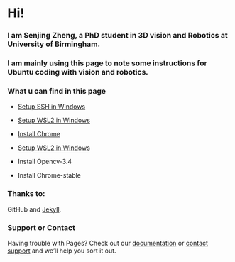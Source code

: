 # Hi! 

### I am Senjing Zheng, a PhD student in 3D vision and Robotics at University of Birmingham.

### I am mainly using this page to note some instructions for Ubuntu coding with vision and robotics. 

### What u can find in this page

- [Setup SSH in Windows](https://jerryzsj.github.io/senjing-zheng/setup_ssh)

- [Setup WSL2 in Windows](https://jerryzsj.github.io/senjing-zheng/setup_wsl2)

- [Install Chrome](https://jerryzsj.github.io/senjing-zheng/install_chrome)

- [Setup WSL2 in Windows](https://jerryzsj.github.io/senjing-zheng/setup_wsl2)

- Install Opencv-3.4

- Install Chrome-stable

### Thanks to:
GitHub and [Jekyll](https://jekyllrb.com/).

### Support or Contact

Having trouble with Pages? Check out our [documentation](https://help.github.com/categories/github-pages-basics/) or [contact support](https://github.com/contact) and we’ll help you sort it out.
